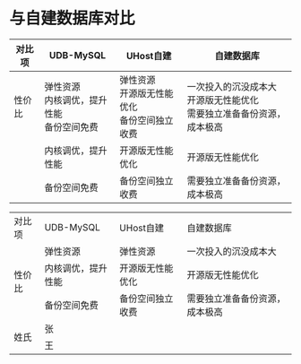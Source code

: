 # 与自建数据库对比

| 对比项   | UDB-MySQL | UHost自建  | 自建数据库 |
| --------- | -- | -- | --- |
| 性价比 | 弹性资源<br> 内核调优，提升性能 <br> 备份空间免费| 弹性资源<br>开源版无性能优化 <br>备份空间独立收费  | 一次投入的沉没成本大<br> 开源版无性能优化<br> 需要独立准备备份资源，成本极高 |
|   | 内核调优，提升性能 | 开源版无性能优化 | 开源版无性能优化 |
|   | 备份空间免费 | 备份空间独立收费 | 需要独立准备备份资源，成本极高 |

<table>
    <tr>
        <td>对比项</td>
        <td>UDB-MySQL</td>
        <td>UHost自建</td>
        <td>自建数据库</td>
    </tr>
    <tr>
        <td rowspan="3">性价比</td>
        <td>弹性资源</td>
        <td>弹性资源</td>
        <td>一次投入的沉没成本大</td>
    </tr>
    <tr>
        <td>内核调优，提升性能</td>
        <td>开源版无性能优化</td>
        <td>开源版无性能优化</td>
    </tr>
    <tr>
        <td>备份空间免费</td>
        <td>备份空间独立收费</td>
        <td>需要独立准备备份资源，成本极高</td>
    </tr>
    <tr>
        <td rowspan="2">姓氏</td>
        <td>张</td>
    </tr>
    <tr>
        <td>王</td>
    </tr>
</table>

